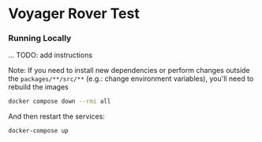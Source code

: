 # Voyager Rover Test

### Running Locally

... TODO: add instructions

Note: If you need to install new dependencies or perform changes outside the `packages/**/src/**` (e.g.: change environment variables), you'll need to rebuild the images

```sh
docker compose down --rmi all
```

And then restart the services:

```sh
docker-compose up
```
